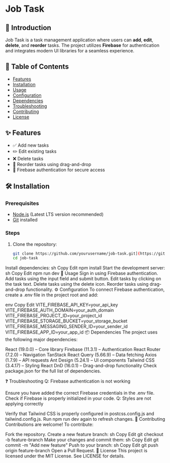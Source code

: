 # Job Task  

## 🚀 Introduction  
Job Task is a task management application where users can **add**, **edit**, **delete**, and **reorder** tasks. The project utilizes **Firebase** for authentication and integrates modern UI libraries for a seamless experience.  

## 📜 Table of Contents  
- [Features](#-features)  
- [Installation](#-installation)  
- [Usage](#-usage)  
- [Configuration](#-configuration)  
- [Dependencies](#-dependencies)  
- [Troubleshooting](#-troubleshooting)  
- [Contributing](#-contributing)  
- [License](#-license)  

## ✨ Features  
- ✅ Add new tasks  
- ✏️ Edit existing tasks  
- ❌ Delete tasks  
- 🔄 Reorder tasks using drag-and-drop  
- 🔐 Firebase authentication for secure access  

## 🛠 Installation  
### Prerequisites  
- [Node.js](https://nodejs.org/) (Latest LTS version recommended)  
- [Git](https://git-scm.com/) installed  

### Steps  
1. Clone the repository:  
   ```sh
   git clone https://github.com/yourusername/job-task.git](https://github.com/nure-alam-riyal/Jab-Task.git
   cd job-task
Install dependencies:
sh
Copy
Edit
npm install
Start the development server:
sh
Copy
Edit
npm run dev
🚀 Usage
Sign in using Firebase authentication.
Add tasks using the input field and submit button.
Edit tasks by clicking on the task text.
Delete tasks using the delete icon.
Reorder tasks using drag-and-drop functionality.
⚙️ Configuration
To connect Firebase authentication, create a .env file in the project root and add:

env
Copy
Edit
VITE_FIREBASE_API_KEY=your_api_key
VITE_FIREBASE_AUTH_DOMAIN=your_auth_domain
VITE_FIREBASE_PROJECT_ID=your_project_id
VITE_FIREBASE_STORAGE_BUCKET=your_storage_bucket
VITE_FIREBASE_MESSAGING_SENDER_ID=your_sender_id
VITE_FIREBASE_APP_ID=your_app_id
📦 Dependencies
The project uses the following major dependencies:

React (19.0.0) – Core library
Firebase (11.3.1) – Authentication
React Router (7.2.0) – Navigation
TanStack React Query (5.66.9) – Data fetching
Axios (1.7.9) – API requests
Ant Design (5.24.1) – UI components
Tailwind CSS (3.4.17) – Styling
React DnD (16.0.1) – Drag-and-drop functionality
Check package.json for the full list of dependencies.

❓ Troubleshooting
Q: Firebase authentication is not working

Ensure you have added the correct Firebase credentials in the .env file.
Check if Firebase is properly initialized in your code.
Q: Styles are not applying correctly

Verify that Tailwind CSS is properly configured in postcss.config.js and tailwind.config.js.
Run npm run dev again to refresh changes.
🤝 Contributing
Contributions are welcome! To contribute:

Fork the repository.
Create a new feature branch:
sh
Copy
Edit
git checkout -b feature-branch
Make your changes and commit them:
sh
Copy
Edit
git commit -m "Add new feature"
Push to your branch:
sh
Copy
Edit
git push origin feature-branch
Open a Pull Request.
📜 License
This project is licensed under the MIT License. See LICENSE for details.
